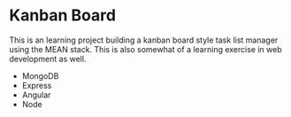 # Kanban Board #
This is an learning project building a kanban board style task list manager using the MEAN stack. This is also somewhat of a learning exercise in web development as well.

* MongoDB
* Express
* Angular
* Node
